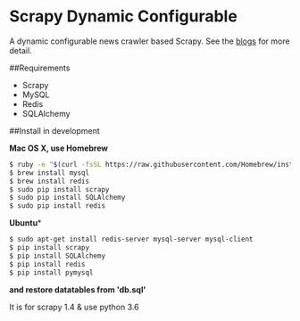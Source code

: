 # Scrapy Dynamic Configurable

A dynamic configurable news crawler based Scrapy. See the [blogs](http://wuchong.me/blog/2015/05/22/running-scrapy-programmatically) for more detail.

##Requirements

- Scrapy
- MySQL
- Redis
- SQLAlchemy

##Install in development

**Mac OS X, use Homebrew**

```bash
$ ruby -e "$(curl -fsSL https://raw.githubusercontent.com/Homebrew/install/master/install)"
$ brew install mysql
$ brew install redis
$ sudo pip install scrapy
$ sudo pip install SQLAlchemy
$ sudo pip install redis
```
**Ubuntu***

```bash
$ sudo apt-get install redis-server mysql-server mysql-client
$ pip install scrapy
$ pip install SQLAlchemy
$ pip install redis
$ pip install pymysql
```
**and restore datatables from 'db.sql'**

It is for scrapy 1.4 & use python 3.6
